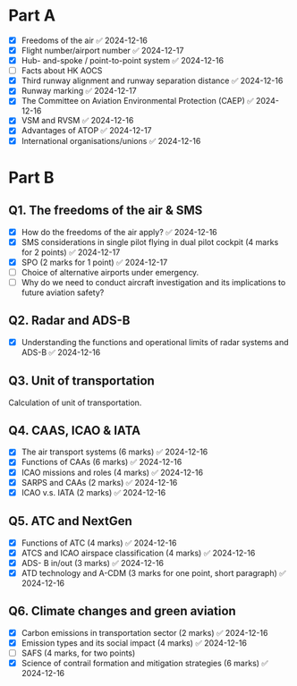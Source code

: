 # Part A
- [x] Freedoms of the air ✅ 2024-12-16
- [x] Flight number/airport number ✅ 2024-12-17
- [x] Hub- and-spoke / point-to-point system ✅ 2024-12-16
- [ ] Facts about HK AOCS
- [x] Third runway alignment and runway separation distance ✅ 2024-12-16
- [x] Runway marking ✅ 2024-12-17
- [x] The Committee on Aviation Environmental Protection (CAEP) ✅ 2024-12-16
- [x] VSM and RVSM ✅ 2024-12-16
- [x] Advantages of ATOP ✅ 2024-12-17
- [x] International organisations/unions ✅ 2024-12-16

# Part B
## Q1. The freedoms of the air & SMS
- [x] How do the freedoms of the air apply? ✅ 2024-12-16
- [x] SMS considerations in single pilot flying in dual pilot cockpit (4 marks for 2 points) ✅ 2024-12-17
- [x] SPO (2 marks for 1 point) ✅ 2024-12-17
- [ ] Choice of alternative airports under emergency.
- [ ] Why do we need to conduct aircraft investigation and its implications to future aviation safety?
## Q2. Radar and ADS-B
- [x] Understanding the functions and operational limits of radar systems and ADS-B ✅ 2024-12-16
## Q3. Unit of transportation
Calculation of unit of transportation.
## Q4. CAAS, ICAO & IATA
- [x] The air transport systems (6 marks) ✅ 2024-12-16
- [x] Functions of CAAs (6 marks) ✅ 2024-12-16
- [x] ICAO missions and roles (4 marks) ✅ 2024-12-16
- [x] SARPS and CAAs (2 marks) ✅ 2024-12-16
- [x] ICAO v.s. IATA (2 marks) ✅ 2024-12-16
## Q5. ATC and NextGen
- [x] Functions of ATC (4 marks) ✅ 2024-12-16
- [x] ATCS and ICAO airspace classification (4 marks) ✅ 2024-12-16
- [x] ADS- B in/out (3 marks) ✅ 2024-12-16
- [x] ATD technology and A-CDM (3 marks for one point, short paragraph) ✅ 2024-12-16
## Q6. Climate changes and green aviation
- [x] Carbon emissions in transportation sector (2 marks) ✅ 2024-12-16
- [x] Emission types and its social impact (4 marks) ✅ 2024-12-16
- [ ] SAFS (4 marks, for two points)
- [x] Science of contrail formation and mitigation strategies (6 marks) ✅ 2024-12-16